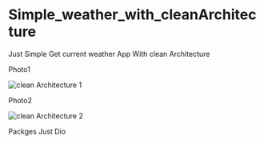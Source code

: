 # Simple_weather_with_cleanArchitecture

Just Simple Get current weather App With clean Architecture 

Photo1

![clean Architecture 1](https://user-images.githubusercontent.com/92960112/194065837-fc4d67dd-8c69-4aba-b307-995d232a5bac.png)



Photo2

![clean Architecture 2](https://user-images.githubusercontent.com/92960112/194066015-513f2a79-fd60-49bc-b378-aff96a92ec5c.png)


Packges
Just Dio


